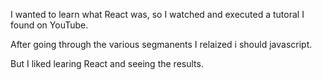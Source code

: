 I wanted to learn what React was, so I watched and executed a tutoral I found on YouTube.

After going through the various segmanents I relaized i should javascript.

But I liked learing React and seeing the results.
